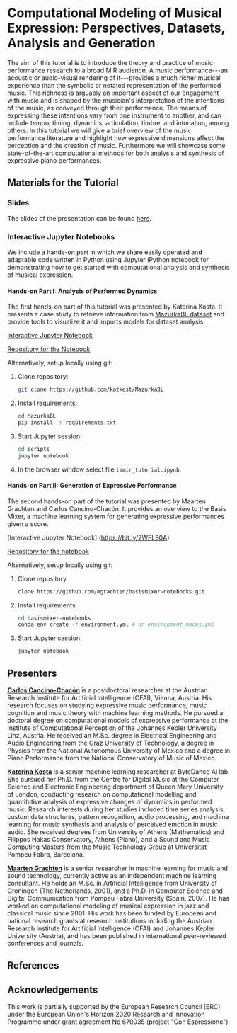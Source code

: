 # Computational Modeling of Musical Expression: Perspectives, Datasets, Analysis and Generation

The aim of this tutorial is to introduce the theory and practice of music performance research to a broad MIR audience. A music performance---an acoustic or audio-visual rendering of it---provides a much richer musical experience than the symbolic or notated representation of the performed music. This richness is arguably an important aspect of our engagement with music and is shaped by the musician's interpretation of the intentions of the music, as conveyed through their performance. The means of expressing these intentions vary from one instrument to another, and can include tempo, timing, dynamics, articulation, timbre, and intonation, among others.
In this tutorial we will give a brief overview of the music performance literature and highlight how expressive dimensions affect the perception and the creation of music. Furthermore we will showcase some state-of-the-art computational methods for both analysis and synthesis of expressive piano performances. 


## Materials for the Tutorial

### Slides

The slides of the presentation can be found [here](https://basismixer.cp.jku.at/ismir2019_tutorial/slides.pdf).

### Interactive Jupyter Notebooks

We include a hands-on part in which we share easily operated and adaptable code written in Python using Jupyter iPython notebook for demonstrating how to get started with computational analysis and synthesis of musical expression.

#### Hands-on Part I: Analysis of Performed Dynamics

The first hands-on part of this tutorial was presented by Katerina Kosta. 
It presents a case study to retrieve information from [MazurkaBL dataset](https://github.com/katkost/MazurkaBL) and provide tools to visualize it and imports models for dataset analysis.

[Interactive Jupyter Notebook](https://bit.ly/34s4LrU)

[Repository for the Notebook](https://github.com/katkost/MazurkaBL/blob/master/scripts/ismir_tutorial.ipynb)

Alternatively, setup locally using git:

1. Clone repository:
	
	```bash
	git clone https://github.com/katkost/MazurkaBL
	```
	
2. Install requirements:

	```bash
	cd MazurkaBL
	pip install -r requirements.txt
	```

3. Start Jupyter session:

   ```bash
   cd scripts
   jupyter notebook
   ```
   
4. In the browser window select file `ismir_tutorial.ipynb`.
	



#### Hands-on Part II: Generation of Expressive Performance

The second hands-on part of the tutorial was presented by Maarten Grachten and Carlos Cancino-Chacón. 
It provides an overview to the Basis Mixer, a machine learning system for generating expressive performances given a score.

[Interactive Jupyter Notebook] (https://bit.ly/2WFL90A)

[Repository for the notebook](https://github.com/mgrachten/basismixer-notebooks)

Alternatively, setup locally using git:

1. Clone repository

	```bash
	clone https://github.com/mgrachten/basismixer-notebooks.git
	```
	
2. Install requirements

	```bash
	cd basismixer-notebooks
	conda env create -f environment.yml # or environment_macos.yml
	```
	
3. Start Jupyter session:
   
   ```bash
   jupyter notebook
   ```

## Presenters

[**Carlos Cancino-Chacón**](http://www.carloscancinochacon.com) is a postdoctoral researcher at the Austrian Research Institute for Artificial Intelligence (OFAI), Vienna, Austria. His research focuses on studying  expressive music performance, music cognition and music theory with machine learning methods. He pursued a doctoral degree on computational models of expressive performance at the Institute of Computational Perception of the Johannes Kepler University Linz, Austria. He received an M.Sc. degree in Electrical Engineering and Audio Engineering from the Graz University of Technology, a degree in Physics from the National Autonomous University of Mexico and a degree in Piano Performance from the National Conservatory of Music of Mexico.

[**Katerina Kosta**](https://www.katerinakosta.com) is a senior machine learning researcher at ByteDance AI lab. She pursued her Ph.D. from the Centre for Digital Music at the Computer Science and Electronic Engineering department of Queen Mary University of London, conducting research on computational modelling and quantitative analysis of expressive changes of dynamics in performed music. Research interests during her studies included time series analysis, custom data structures, pattern recognition, audio processing, and machine learning for music synthesis and analysis of perceived emotion in music audio. She received degrees from University of Athens (Mathematics) and Filippos Nakas Conservatory, Athens (Piano), and a Sound and Music Computing Masters from the Music Technology Group at Universitat Pompeu Fabra, Barcelona.

[**Maarten Grachten**](https://maarten.grachten.eu) is a senior researcher in machine learning for music and sound technology, currently active as an independent machine learning consultant. He holds an M.Sc. in Artificial Intelligence from University of Groningen (The Netherlands, 2001), and a Ph.D. in Computer Science and Digital Communication from Pompeu Fabra University (Spain, 2007). He has worked on computational modeling of musical expression in jazz and classical music since 2001. His work has been funded by European and national research grants at research institutions including the Austrian Research Institute for Artificial Intelligence (OFAI) and Johannes Kepler University (Austria), and has been published in international peer-reviewed conferences and journals.

## References

## Acknowledgements
This work is partially supported by the European Research Council (ERC) under the European Union's Horizon 2020 Research and Innovation Programme under grant agreement No 670035 (project "Con Espressione").


